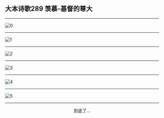 
## 大本诗歌289 羡慕-基督的尊大
        
<div id="aplayer0"></div>

---

<img alt="0" data-original="/data/d0288/0">

---

<img alt="1" data-original="/data/d0288/1">

---

<img alt="2" data-original="/data/d0288/2">

---

<img alt="3" data-original="/data/d0288/3">

---

<img alt="4" data-original="/data/d0288/4">

---

<img alt="5" data-original="/data/d0288/5">

---

<p style="text-align: center">到底了...</p>

<script src="/js/dist-view.js"></script>

<script>
MAIN.id = 'd0288';
        
const ap0 = new APlayer({
    container: document.getElementById('aplayer0'),
    volume: 1,
    loop: 'none',
    preload: 'none',
    audio: [{
        name: '大本诗歌289.mp3',
        artist: '大本诗歌',
        url: 'https://res.wx.qq.com/voice/getvoice?mediaid=MzI0NTk3MDM5M18yMjQ3NDkxMDQy',
        cover: '/favicon'
    }]
});
</script>
